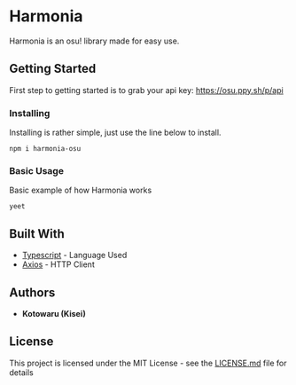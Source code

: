 # Harmonia

Harmonia is an osu! library made for easy use.

## Getting Started
First step to getting started is to grab your api key: https://osu.ppy.sh/p/api

### Installing

Installing is rather simple, just use the line below to install.

```
npm i harmonia-osu
```

### Basic Usage

Basic example of how Harmonia works

```
yeet
```

## Built With

* [Typescript](https://www.typescriptlang.org/docs/home.html/) - Language Used
* [Axios](https://github.com/axios/axios) - HTTP Client

## Authors

* **Kotowaru (Kisei)**

## License

This project is licensed under the MIT License - see the [LICENSE.md](LICENSE.md) file for details